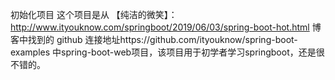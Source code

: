 初始化项目
这个项目是从 
【纯洁的微笑】：http://www.ityouknow.com/springboot/2019/06/03/spring-boot-hot.html 博客中找到的
 github 连接地址https://github.com/ityouknow/spring-boot-examples  中spring-boot-web项目，该项目用于初学者学习springboot，还是很不错的。
 
